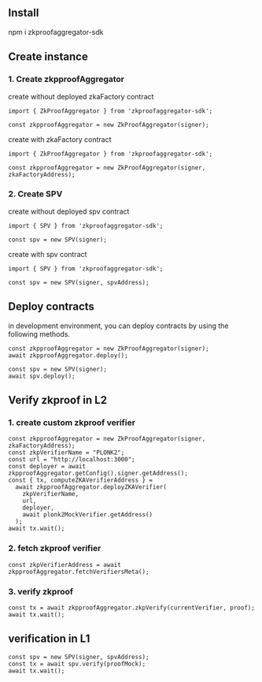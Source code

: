 ## Install 
npm i zkproofaggregator-sdk

## Create instance

### 1. Create zkpproofAggregator

create without deployed zkaFactory contract
```
import { ZkProofAggregator } from 'zkproofaggregator-sdk';

const zkpproofAggregator = new ZkProofAggregator(signer);
```
create with zkaFactory contract
```
import { ZkProofAggregator } from 'zkproofaggregator-sdk';

const zkpproofAggregator = new ZkProofAggregator(signer, zkaFactoryAddress);
```


### 2. Create SPV
create without deployed spv contract
```
import { SPV } from 'zkproofaggregator-sdk';

const spv = new SPV(signer);
```
create with spv contract
```
import { SPV } from 'zkproofaggregator-sdk';

const spv = new SPV(signer, spvAddress);
```

## Deploy contracts
in development environment, you can deploy contracts by using the following methods.
```
const zkpproofAggregator = new ZkProofAggregator(signer);
await zkpproofAggregator.deploy();
```

```
const spv = new SPV(signer);
await spv.deploy();
```

## Verify zkproof in L2
### 1. create custom zkproof verifier
```
const zkpproofAggregator = new ZkProofAggregator(signer, zkaFactoryAddress);
const zkpVerifierName = "PLONK2";
const url = "http://localhost:3000";
const deployer = await zkpproofAggregator.getConfig().signer.getAddress();
const { tx, computeZKAVerifierAddress } =
  await zkpproofAggregator.deployZKAVerifier(
    zkpVerifierName,
    url,
    deployer,
    await plonk2MockVerifier.getAddress()
  );
await tx.wait();
```

### 2. fetch zkproof verifier
```
const zkpVerifierAddress = await zkpproofAggregator.fetchVerifiersMeta();
```


### 3. verify zkproof
```
const tx = await zkpproofAggregator.zkpVerify(currentVerifier, proof);
await tx.wait();
```


## verification in L1
```
const spv = new SPV(signer, spvAddress);
const tx = await spv.verify(proofMock);
await tx.wait();
```